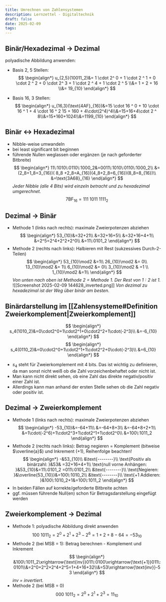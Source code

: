 ```yaml
---
title: Umrechnen von Zahlensystemen
description: Lernzettel - Digitaltechnik
draft: false
date: 2025-02-09
tags:
---
```

## Binär/Hexadezimal -> Dezimal
polyadische Abbildung anwenden:
- Basis 2, 5 Stellen:
$$
\begin{align*}
u_{2,5}(10011_2)&= 1 \cdot 2^ 0 + 1 \cdot 2 ^ 1 + 0 \cdot 2 ^ 2 + 0 \cdot 2^ 3 + 1 \cdot 2 ^ 4 + 1 \cdot 2 ^ 5 \\&= 1 + 2 + 16 \\&= 19_{10}
\end{align*}
$$

- Basis 16, 3 Stellen:
$$
\begin{align*}
u_{16,3}(\text{4AF}_{16})&=15 \cdot 16 ^ 0 + 10 \cdot 16 ^ 1 + 4 \cdot 16 ^ 2 15 + 160 + 4\cdot(2^4)^4\\&=15+16+4\cdot 2 ^ 8\\&=15+160+1024\\&=1199_{10}
\end{align*}
$$

## Binär $\leftrightarrow$ Hexadezimal
- Nibble-weise umwandeln
- bei least significant bit beginnen
- führende Nullen weglassen oder ergänzen (je nach geforderter Bitbreite)
$$
\begin{align*}
11\:1010\:0110\:1000_2&=0011\:1010\:0110\:1000_2\\
&=(2_8+1_8=3_{16})( 8_8 +2_8=A_{16})(4_8+2_8=6_{16})(8_8=8_{16})\\
&=\text{3A68}_{16}
\end{align*}
$$
*Jeder Nibble (alle 4 Bits) wird einzeln betracht und zu hexadezimal umgerechnet.*
$$
\text{7BF}_{16}=111\:1011\:1111_2
$$
## Dezimal $\rightarrow$ Binär
- Methode 1 (links nach rechts): maximale Zweierpotenzen abziehen
$$
\begin{align*}
53_{10}&=32+21\\
&=32+16+5\\
&=32+16+4+1\\
&=2^5=2^4+2^2+2^0\\
&=11\:0101_2
\end{align*}
$$
- Methode 2 (rechts nach links): Halbieren mit Rest (sukzessives Durch-2-Teilen)
$$
\begin{align*}
53_{10}\mod2 &=1\\
26_{10}\mod2 &= 0\\
13_{10}\mod2 &= 1\\
6_{10}\mod2 &= 0\\
3_{10}\mod2 & =1 \\
1_{10}\mod2 &=1\\
\end{align*}
$$
*Von unten nach oben ist Methode 2 = Methode 1. Der Rest von $1:2$ ist $1$.*
![[Screenshot 2025-02-09 144628_inverted.png]]
*Von dezimal zu hexadezimal ist der Weg über binär am besten.*

## Binärdarstellung im [[Zahlensysteme#Definition Zweierkomplement|Zweierkomplement]]
$$
\begin{align*}
s_4(1010_2)&=0\cdot2^0+1\cdot2^1+0\cdot2^2+1\cdot(-2^3)\\
&=-6_{10}
\end{align*}
$$
$$
\begin{align*}
s_4(0110_2)&=0\cdot2^0+1\cdot2^1+1\cdot2^2+0\cdot(-2^3)\\
&=6_{10}
\end{align*}
$$
- $s_4$ steht für Zweierkomplement mit 4 bits. Das ist wichtig zu definieren, da man sonst nicht weiß ob die Zahl vorzeichenbehaftet oder nicht ist.
- Man kann nicht direkt sehen, ob eine Zahl das direkte negativ/positiv einer Zahl ist.
- Allerdings kann man anhand der ersten Stelle sehen ob die Zahl negativ oder positiv ist.

## Dezimal $\rightarrow$ Zweierkomplement
- Methode 1 (links nach rechts): maximale Zweierpotenzen abziehen
$$
\begin{align*}
-53_{10}&=-64+11\\
&=-64+8+3\\
&=-64+8+2+1\\
&=1\cdot(-2^6)+1\cdot2^3+1\cdot2^1+1\cdot2^0\\
&=100\:1011_2
\end{align*}
$$
- Methode 2 (rechts nach links): Betrag negieren = Komplement (bitweise $\overline{a}$) und Inkrement ($+1$), Reihenfolge beachten!
$$
\begin{align*}
-&53_{10}\\
&\text{--------}\\
\text{Positiv als binärzahl: }&53& =32+16+4+1\\
\text{null vorne Anhängen: }&53_{10}&=11\:0101_2  =011\:0101_2\\
&\text{--------}\\
\text{Negieren: }&\overline{53_{10}}&=100\:1010_2\\
&\text{--------}\\
\text{+1 Addieren: }&100\:1010_2+1&=100\:1011_2
\end{align*}
$$
- In beiden Fällen auf korrekte/geforderte Bitbreite achten
- ggf. müssen führende Null(en) schon für Betragsdarstellung eingefügt werden

## Zweierkomplement $\rightarrow$ Dezimal
- Methode 1: polyadische Abbildung direkt anwenden\
$$
100\:1011_2=2^0+2^1+2^3-2^6=1+2+8-64=-53_{10}
$$
- Methode 2 (bei MSB = 1): Betrag berechnen - Komplement und Inkrement
$$
\begin{align*}
&100\:1011_2\xrightarrow{\text{inv}}011\:0100\xrightarrow{\text{+1}}011\:0101\\&=2^0+2^2+2^4+2^5=1+4+16+32\\&=53\xrightarrow{\text{inv}}-53
\end{align*}
$$
*$\text{inv}$ = invertiert.*
- Methode 2 (bei MSB = 0)
$$
000\:1011_2=2^0+2^1+2^3=11_{10}
$$
